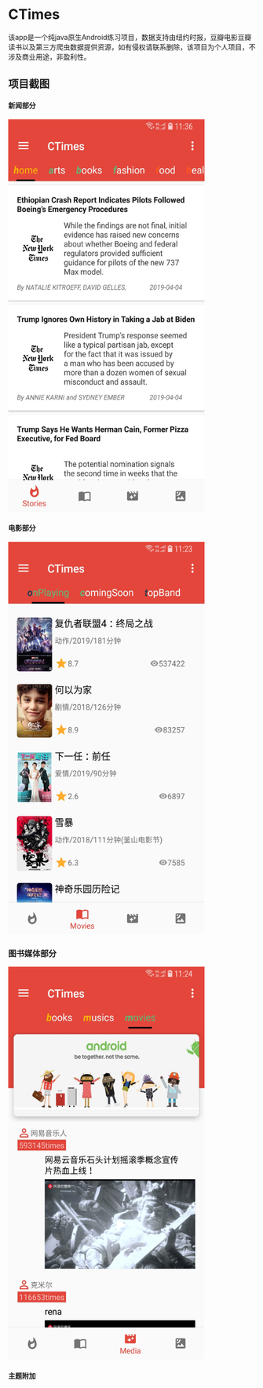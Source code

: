 # CTimes 

该app是一个纯java原生Android练习项目，数据支持由纽约时报，豆瓣电影豆瓣读书以及第三方爬虫数据提供资源，如有侵权请联系删除，该项目为个人项目，不涉及商业用途，非盈利性。

## 项目截图

#### 新闻部分
<img src="./screenshot/2019151570.jpg" width="400px" height = "800px"/>

#### 电影部分
<img src="./screenshot/1345148324.jpg" width="400px" height = "800px"/>

### 图书媒体部分
<span src="./screenshot/1144949129.jpg" width="400px" height = "800px"/>
<span src="./screenshot/2088761009.jpg" width="400px" height = "800px"/>
<span src="./screenshot/1378131627.jpg" width="400px" height = "800px"/>
<img src="./screenshot/266265116.jpg" width="400px" height = "800px"/>

#### 主题附加
<span src="./screenshot/771460368.jpg" width="400px" height = "800px"/><span src="./screenshot/1125606922.jpg" width="400px" height = "800px"/>
